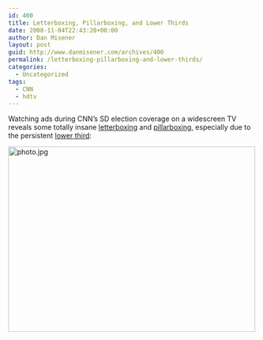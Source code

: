 ```yaml
---
id: 400
title: Letterboxing, Pillarboxing, and Lower Thirds
date: 2008-11-04T22:43:28+00:00
author: Dan Misener
layout: post
guid: http://www.danmisener.com/archives/400
permalink: /letterboxing-pillarboxing-and-lower-thirds/
categories:
  - Uncategorized
tags:
  - CNN
  - hdtv
---
```

Watching ads during CNN&#8217;s SD election coverage on a widescreen TV reveals some totally insane [letterboxing](http://en.wikipedia.org/wiki/Letterbox) and [pillarboxing](http://en.wikipedia.org/wiki/Letterbox#Pillarboxing_and_windowboxing), especially due to the persistent [lower third](http://en.wikipedia.org/wiki/Lower_thirds):

[<img src="http://farm4.static.flickr.com/3174/3004653346_2e2d6a04c8.jpg" height="375" width="500" alt="photo.jpg" />](http://www.flickr.com/photos/20565074@N00/3004653346/)
